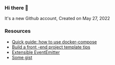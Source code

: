 ### Hi there 👋

It's a new Github account, Created on May 27, 2022

### Resources
- [Quick guide: how to use docker-compose](https://github.com/chagspace/petserver/blob/main/docker-compose.guide.yml)
- [Build a front -end project template tips](https://github.com/branlice/Branlice/blob/main/Build%20a%20front%20-end%20project%20template%20tips.md)
- [Extensible EventEmitter](https://github.com/branlice/vue3-template/tree/develop/src/utils/EventEmitter
)
- [Some gist](https://gist.github.com/branlice)
